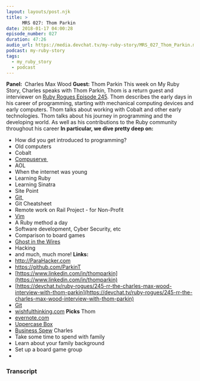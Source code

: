 ```yaml
---
layout: layouts/post.njk
title: >
      MRS 027: Thom Parkin
date: 2018-01-17 04:00:28
episode_number: 027
duration: 47:26
audio_url: https://media.devchat.tv/my-ruby-story/MRS_027_Thom_Parkin.mp3
podcast: my-ruby-story
tags: 
  - my_ruby_story
  - podcast
---
```


 **Panel:&nbsp;** Charles Max Wood **Guest:** Thom Parkin This week on My Ruby Story, Charles speaks with Thom Parkin, Thom is a return guest and interviewer on [Ruby Rogues Episode 245](https://devchat.tv/ruby-rogues/245-rr-the-charles-max-wood-interview-with-thom-parkin). Thom describes the early days in his career of programming, starting with mechanical computing devices and early computers. Thom talks about working with Cobalt and other early technologies. Thom talks about his journey in programming and the developing world. As well as his contributions to the Ruby community throughout his career **In particular, we dive pretty deep on:**
- How did you get introduced to programming?
- Old computers
- Cobalt
- [Compuserve&nbsp;](http://webcenters.netscape.compuserve.com/menu/)
- AOL
- When the internet was young
- Learning Ruby
- Learning Sinatra
- Site Point
- [Git&nbsp;](https://www.packtpub.com/application-development/mastering-git-video)
- Git Cheatsheet
- Remote work on Rail Project - for Non-Profit
- [Vim](http://www.vim.org/about.php)
- A Ruby method a day
- Software development, Cyber Security, etc
- Comparison to board games
- [Ghost in the Wires](https://www.audible.com/t2/title?cvo_campaign=250471929&gclid=CjwKCAiA4vbSBRBNEiwAMorERwr_EVS1h6ERu0Kcaf9c5VIYOsaf2HaBw0b3vr9Il0FWbQjcnxnvsBoCTy4QAvD_BwE&Matchtype=b&asin=B005H3FYR4&cvosrc=ppc.google.+ghost++in+the++wires&cvo_crid=205747455079&source_code=GO1GBSH09091690EI)
- Hacking
- and much, much more!
**Links:&nbsp;**
- http://ParaHacker.com
- https://github.com/ParkinT
- [https://www.linkedin.com/in/thomparkin](https://www.linkedin.com/in/thomparkin)
- [https://devchat.tv/ruby-rogues/245-rr-the-charles-max-wood-interview-with-thom-parkin](https://devchat.tv/ruby-rogues/245-rr-the-charles-max-wood-interview-with-thom-parkin)
- [Git](https://www.packtpub.com/application-development/mastering-git-video)
- [wishfulthinking.com](http://wishfulthinking.com)
**Picks** Thom
- [evernote.com](http://evernote.com)
- [Uppercase Box](https://www.uppercasebox.com)
- [Business Spew](http://bs.leveragedsynergies.com)
Charles
- Take some time to spend with family
- Learn about your family background
- Set up a board game group
- 


### Transcript


